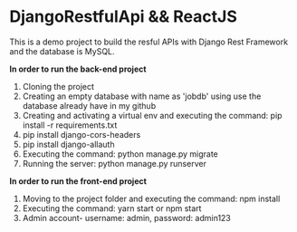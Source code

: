 # DjangoRestfulApi && ReactJS

<p>This is a demo project to build the resful APIs with Django Rest Framework and the database is MySQL.</p>
<p><strong>In order to run the back-end project</strong></p>
<ol>
  <li>Cloning the project</li>
  <li>Creating an empty database with name as 'jobdb' using use the database already have in my github</li>
  <li>Creating and activating a virtual env and executing the command: pip install -r requirements.txt</li>
  <li>pip install django-cors-headers </li>
  <li>pip install django-allauth </li>
  <li>Executing the command: python manage.py migrate</li>
  <li>Running the server: python manage.py runserver</li>
</ol>

<p><strong>In order to run the front-end project</strong></p>

<ol>
  <li>Moving to the project folder and executing the command: npm install</li>
  <li>Executing the command: yarn start or npm start</li>
  <li>Admin account- username: admin, password: admin123 </li>
</ol>

